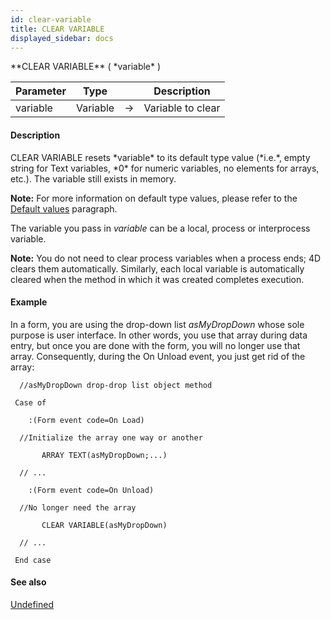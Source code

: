 ```yaml
---
id: clear-variable
title: CLEAR VARIABLE
displayed_sidebar: docs
---
```


<!--REF #_command_.CLEAR VARIABLE.Syntax-->**CLEAR VARIABLE** ( *variable* )<!-- END REF-->
<!--REF #_command_.CLEAR VARIABLE.Params-->
| Parameter | Type |  | Description |
| --- | --- | --- | --- |
| variable | Variable | -> | Variable to clear |

<!-- END REF-->

#### Description 

<!--REF #_command_.CLEAR VARIABLE.Summary-->CLEAR VARIABLE resets *variable* to its default type value (*i.<!-- END REF-->e.*, empty string for Text variables, *0* for numeric variables, no elements for arrays, etc.). The variable still exists in memory. 

**Note:** For more information on default type values, please refer to the [Default values](/4Dv20R6/4D/20-R6/Using-Compiler-Directives.300-6958560.en.html#4619397) paragraph.

The variable you pass in *variable* can be a local, process or interprocess variable.

**Note:** You do not need to clear process variables when a process ends; 4D clears them automatically. Similarly, each local variable is automatically cleared when the method in which it was created completes execution.

#### Example 

In a form, you are using the drop-down list *asMyDropDown* whose sole purpose is user interface. In other words, you use that array during data entry, but once you are done with the form, you will no longer use that array. Consequently, during the On Unload event, you just get rid of the array:

```4d
  //asMyDropDown drop-drop list object method

 Case of

    :(Form event code=On Load)

  //Initialize the array one way or another

       ARRAY TEXT(asMyDropDown;...)

  // ...

    :(Form event code=On Unload)

  //No longer need the array

       CLEAR VARIABLE(asMyDropDown)

  // ...

 End case
```

#### See also 
[Undefined](undefined.md)  